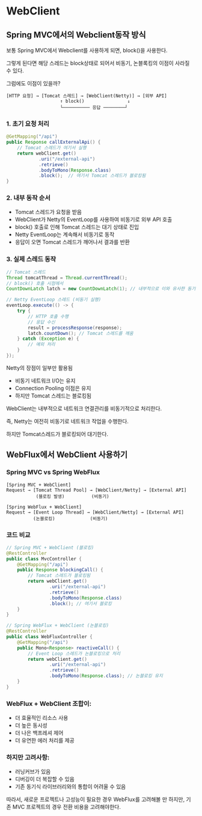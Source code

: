 # WebClient

## Spring MVC에서의 Webclient동작 방식
보통 Spring MVC에서 Webclient를 사용하게 되면, block()을 사용한다.

그렇게 된다면 해당 스레드는 block상태로 되어서 비동기, 논블록킹의 이점이 사라질 수 있다.

그럼에도 이점이 있을까?

```asciidoc
[HTTP 요청] → [Tomcat 스레드] → [WebClient(Netty)] → [외부 API] 
                    ↑ block()                ↓
                    └────────── 응답 ────────┘
```

### 1. 초기 요청 처리
```java
@GetMapping("/api")
public Response callExternalApi() {
    // Tomcat 스레드가 여기서 실행
    return webClient.get()
            .uri("/external-api")
            .retrieve()
            .bodyToMono(Response.class)
            .block();  // 여기서 Tomcat 스레드가 블로킹됨
}
```
### 2. 내부 동작 순서
- Tomcat 스레드가 요청을 받음
- WebClient가 Netty의 EventLoop를 사용하여 비동기로 외부 API 호출
- block() 호출로 인해 Tomcat 스레드는 대기 상태로 진입
- Netty EventLoop는 계속해서 비동기로 동작
- 응답이 오면 Tomcat 스레드가 깨어나서 결과를 반환

### 3. 실제 스레드 동작
```java
// Tomcat 스레드
Thread tomcatThread = Thread.currentThread();
// block() 호출 시점에서
CountDownLatch latch = new CountDownLatch(1); // 내부적으로 이와 유사한 동기화 사용

// Netty EventLoop 스레드 (비동기 실행)
eventLoop.execute(() -> {
    try {
        // HTTP 호출 수행
        // 응답 수신
        result = processResponse(response);
        latch.countDown(); // Tomcat 스레드를 깨움
    } catch (Exception e) {
        // 예외 처리
    }
});
```
Netty의 장점이 일부만 활용됨
- 비동기 네트워크 I/O는 유지
- Connection Pooling 이점은 유지
- 하지만 Tomcat 스레드는 블로킹됨

WebClient는 내부적으로 네트워크 연결관리를 비동기적으로 처리한다.

즉, Netty는 여전히 비동기로 네트워크 작업을 수행한다.

하지만 Tomcat스레드가 블로킹되어 대기한다.

## WebFlux에서 WebClient 사용하기
### Spring MVC vs Spring WebFlux

```asciidoc
[Spring MVC + WebClient]
Request → [Tomcat Thread Pool] → [WebClient/Netty] → [External API]
           (블로킹 발생)          (비동기)

[Spring WebFlux + WebClient]
Request → [Event Loop Thread] → [WebClient/Netty] → [External API]
          (논블로킹)             (비동기)
```

### 코드 비교
```java
// Spring MVC + WebClient (블로킹)
@RestController
public class MvcController {
    @GetMapping("/api")
    public Response blockingCall() {
        // Tomcat 스레드가 블로킹됨
        return webClient.get()
                .uri("/external-api")
                .retrieve()
                .bodyToMono(Response.class)
                .block(); // 여기서 블로킹
    }
}

// Spring WebFlux + WebClient (논블로킹)
@RestController
public class WebFluxController {
    @GetMapping("/api")
    public Mono<Response> reactiveCall() {
        // Event Loop 스레드가 논블로킹으로 처리
        return webClient.get()
                .uri("/external-api")
                .retrieve()
                .bodyToMono(Response.class); // 논블로킹 유지
    }
}
```

### WebFlux + WebClient 조합이:
- 더 효율적인 리소스 사용
- 더 높은 동시성
- 더 나은 백프레셔 제어
- 더 유연한 에러 처리를 제공


### 하지만 고려사항:
- 러닝커브가 있음
- 디버깅이 더 복잡할 수 있음
- 기존 동기식 라이브러리와의 통합이 어려울 수 있음

따라서, 새로운 프로젝트나 고성능이 필요한 경우 WebFlux를 고려해볼 만 하지만, 기존 MVC 프로젝트의 경우 전환 비용을 고려해야한다.
